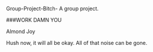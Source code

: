 Group-Project-Bitch-
A group project.

###WORK DAMN YOU




Almond Joy




Hush now, it will all be okay. All of that noise can be gone. 

